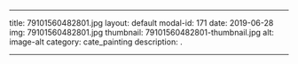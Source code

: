 
---
title: 79101560482801.jpg
layout: default
modal-id: 171
date: 2019-06-28
img: 79101560482801.jpg
thumbnail: 79101560482801-thumbnail.jpg
alt: image-alt
category: cate_painting
description: .

---
